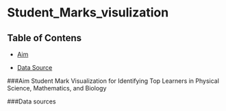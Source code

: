 # Student_Marks_visulization


## Table of Contens

- [Aim](#project-overview)

- [Data Source](#data-source)


###Aim
Student Mark Visualization for Identifying Top Learners in Physical Science, Mathematics, and Biology

###Data sources
